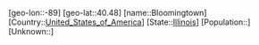 ﻿---
location: [40.48,-89]
type: City
tags:
- geo/City


SpocWebEntityId: 29235
isDeleted: false
confidential: public

---
[geo-lon::-89]
[geo-lat::40.48]
[name::Bloomingtown]
[Country::[United_States_of_America](geo/Continent/North-America/United_States_of_America.md)]
[State::[Illinois](geo/Continent/North-America/United_States_of_America/Illinois.md)]
[Population::]
[Unknown::]


